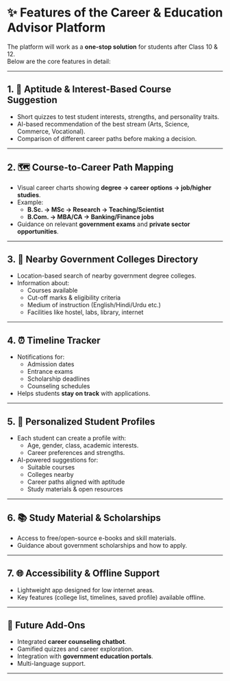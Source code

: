 # ✨ Features of the Career & Education Advisor Platform

The platform will work as a **one-stop solution** for students after Class 10 & 12.  
Below are the core features in detail:

---

## 1. 🎯 Aptitude & Interest-Based Course Suggestion
- Short quizzes to test student interests, strengths, and personality traits.  
- AI-based recommendation of the best stream (Arts, Science, Commerce, Vocational).  
- Comparison of different career paths before making a decision.  

---

## 2. 🗺️ Course-to-Career Path Mapping
- Visual career charts showing **degree → career options → job/higher studies**.  
- Example:  
  - **B.Sc. → MSc → Research → Teaching/Scientist**  
  - **B.Com. → MBA/CA → Banking/Finance jobs**  
- Guidance on relevant **government exams** and **private sector opportunities**.  

---

## 3. 🏫 Nearby Government Colleges Directory
- Location-based search of nearby government degree colleges.  
- Information about:  
  - Courses available  
  - Cut-off marks & eligibility criteria  
  - Medium of instruction (English/Hindi/Urdu etc.)  
  - Facilities like hostel, labs, library, internet  

---

## 4. ⏰ Timeline Tracker
- Notifications for:  
  - Admission dates  
  - Entrance exams  
  - Scholarship deadlines  
  - Counseling schedules  
- Helps students **stay on track** with applications.  

---

## 5. 👤 Personalized Student Profiles
- Each student can create a profile with:  
  - Age, gender, class, academic interests.  
  - Career preferences and strengths.  
- AI-powered suggestions for:  
  - Suitable courses  
  - Colleges nearby  
  - Career paths aligned with aptitude  
  - Study materials & open resources  

---

## 6. 📚 Study Material & Scholarships
- Access to free/open-source e-books and skill materials.  
- Guidance about government scholarships and how to apply.  

---

## 7. 🌐 Accessibility & Offline Support
- Lightweight app designed for low internet areas.  
- Key features (college list, timelines, saved profile) available offline.  

---

## 🔑 Future Add-Ons
- Integrated **career counseling chatbot**.  
- Gamified quizzes and career exploration.  
- Integration with **government education portals**.  
- Multi-language support.  

---
